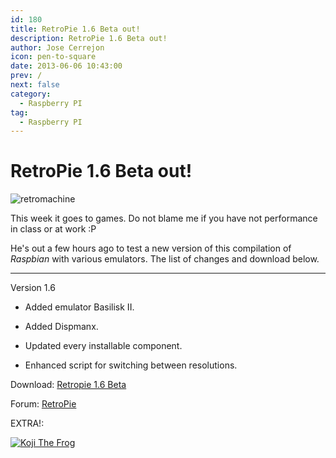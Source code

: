```yaml
---
id: 180
title: RetroPie 1.6 Beta out!
description: RetroPie 1.6 Beta out!
author: Jose Cerrejon
icon: pen-to-square
date: 2013-06-06 10:43:00
prev: /
next: false
category:
  - Raspberry PI
tag:
  - Raspberry PI
---
```


# RetroPie 1.6 Beta out!

![retromachine](/images/retromachine.jpg)

This week it goes to games. Do not blame me if you have not performance in class or at work :P

He's out a few hours ago to test a new version of this compilation of *Raspbian* with various emulators. The list of changes and download below.

- - -
Version 1.6

* Added emulator Basilisk II.

* Added Dispmanx.

* Updated every installable component.

* Enhanced script for switching between resolutions.


Download: [Retropie 1.6 Beta](http://blog.petrockblock.com/download/retropie-project-sd-card-image-v1-6-beta/)

Forum: [RetroPie](http://blog.petrockblock.com/forums/forum/retropie-project-forum/emulators/)

EXTRA!:

<a href="/res/Koji_the_Frog.SIT">![Koji The Frog](/images/koji.jpg "Download and play Koji The Frog!")</a>